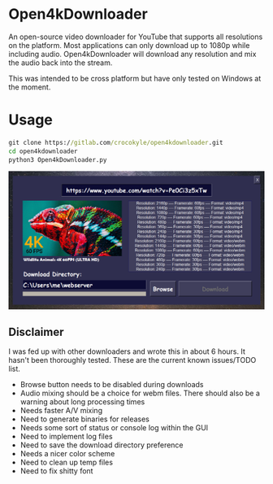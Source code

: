 # Open4kDownloader

An open-source video downloader for YouTube that supports all resolutions on the platform. Most applications can only download up to 1080p while including audio. Open4kDownloader will download any resolution and mix the audio back into the stream.

This was intended to be cross platform but have only tested on Windows at the moment.

# Usage 
```cmd
git clone https://gitlab.com/crocokyle/open4kdownloader.git
cd open4kdownloader
python3 Open4kDownloader.py
```

<img src="ss.png">

## Disclaimer

I was fed up with other downloaders and wrote this in about 6 hours. It hasn't been thoroughly tested. These are the current known issues/TODO list.

- Browse button needs to be disabled during downloads
- Audio mixing should be a choice for webm files. There should also be a warning about long processing times
- Needs faster A/V mixing
- Need to generate binaries for releases
- Needs some sort of status or console log within the GUI
- Need to implement log files
- Need to save the download directory preference
- Needs a nicer color scheme
- Need to clean up temp files
- Need to fix shitty font
